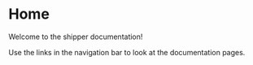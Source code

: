 # Home

Welcome to the shipper documentation!

Use the links in the navigation bar to look at the documentation pages.
